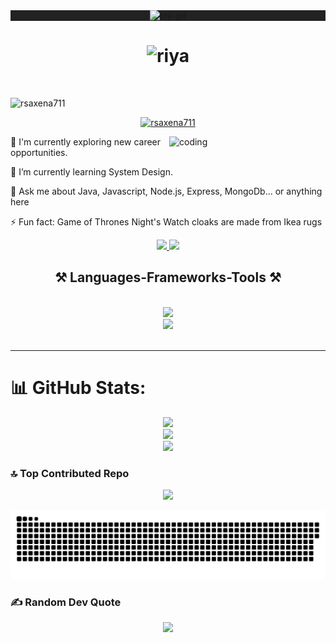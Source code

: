 <div align="center" style="background-color: #222;">
<img src="image_processing.gif" alt="my-gif" />
</div>

<h1 align="center">
<img src="https://readme-typing-svg.herokuapp.com?font=Playwrite+CL&weight=900&size=30&pause=1000&color=6E64BD&center=true&vCenter=true&width=435&lines=Hii+%F0%9F%91%8B+I+m'+Riya;%F0%9F%92%BB+Full+Stack+Web+developer" alt="riya"/>
</h1>

<br/>

<p align="left"> <img src="https://komarev.com/ghpvc/?username=rsaxena711&label=Profile%20views&color=28BEF7&style=for-the-badge" alt="rsaxena711" /> </p>

<p align="center"> <a href="https://github.com/ryo-ma/github-profile-trophy"><img src="https://github-profile-trophy.vercel.app/?username=rsaxena711&theme=tokyonight" alt="rsaxena711" /></a> </p>

  <img align="right" alt="coding" width="250" src="image-side-withoutbg.gif" alt="my-gif"/>
  <div align="left">
    
 🔭 I'm currently exploring new career opportunities.
 
 🌱 I’m currently learning System Design.

💬 Ask me about Java, Javascript, Node.js, Express, MongoDb... or anything here

⚡ Fun fact: Game of Thrones Night's Watch cloaks are made from Ikea rugs

 </div>
 
<div align="center"> 
  <a href="mailto:riyasaxena711@gmail.com">
    <img src="https://img.shields.io/badge/Gmail-333333?style=for-the-badge&logo=gmail&logoColor=red" />
  </a>

    
  <a href="https://www.linkedin.com/in/ishika-bharadwaj-93a76123b/" target="_blank">
    <img src="https://img.shields.io/badge/LinkedIn-0077B5?style=for-the-badge&logo=linkedin&logoColor=white" target="_blank" />
  </a>
  </a>
</div>

 
<h2 align="center">⚒ Languages-Frameworks-Tools ⚒</h2>
<br/>
<div align="center">
    <img src="https://skillicons.dev/icons?i=html,css,bootstrap,vscode,github,tailwind,git,postman"/><br>
    <img src="https://skillicons.dev/icons?i=javascript,react,redux,nodejs,express,mongodb,firebase,java,sass" /><br>
</div>

<br/>

<hr/>

# 📊 GitHub Stats:
<p align="center">
     <img src="https://github-readme-streak-stats.herokuapp.com/?user=ishikadubey792&theme=tokyonight&hide_border=false"/><br/>
    <img src="https://github-readme-stats.vercel.app/api?username=ishikadubey792&theme=tokyonight&show_icons=true&locale=en"/><br/>
     <img src="https://github-readme-stats.vercel.app/api/top-langs/?username=ishikadubey792&theme=tokyonight&hide_border=false&include_all_commits=true&count_private=true&layout=compact"/>
</p>

### 🔝 Top Contributed Repo
<p align="center">
    <img src="https://github-contributor-stats.vercel.app/api?username=ishikadubey792&limit=5&theme=tokyonight&combine_all_yearly_contributions=true"/>
</p>

<p align="center">
 <img width="1000" src="https://raw.githubusercontent.com/Abhithakur7080/Abhithakur7080/f0f68a01b0ce40fa7d1b52010da76cc8f3d3c296/github-snake.svg" alt="snake"/>
</p>

### ✍️ Random Dev Quote
<p align="center">
    <img src="https://quotes-github-readme.vercel.app/api?type=horizontal&theme=tokyonight"/>
</p>

